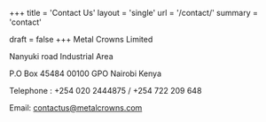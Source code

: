 +++
title = 'Contact Us'
layout = 'single'
url = '/contact/'
summary = 'contact'

draft = false
+++
Metal Crowns Limited

Nanyuki road Industrial Area

P.O Box 45484 00100 GPO Nairobi Kenya

Telephone : +254 020 2444875 / +254 722 209 648

Email: contactus@metalcrowns.com
